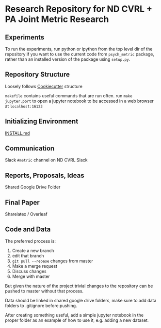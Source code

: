 # Research Repository for ND CVRL + PA Joint Metric Research

## Experiments
To run the experiments, run python or ipython from the top level dir of the repository if you want to use the current code from `psych_metric` package, rather than an installed version of the package using `setup.py`.

## Repository Structure

Loosely follows [Cookiecutter](https://drivendata.github.io/cookiecutter-data-science/) structure

`makefile` contains useful commands that are run often. run `make jupyter.port` to open a jupyter notebook to be accessed in a web browser at `localhost:16123`

## Initializing Environment

[INSTALL.md](INSTALL.md)

## Communication

Slack `#metric` channel on ND CVRL Slack


## Reports, Proposals, Ideas

Shared Google Drive Folder

## Final Paper

Sharelatex / Overleaf

## Code and Data

The preferred process is:
1. Create a new branch
2. edit that branch
3. `git pull --rebase` changes from master
4. Make a merge request
5. Discuss changes
6. Merge with master

But given the nature of the project trivial changes to the repository can be pushed to master without that process.

Data should be linked in shared google drive folders, make sure to add data folders to .gitignore before pushing.

After creating something useful, add a simple jupyter notebook in the proper folder as an example of how to use it, e.g. adding a new dataset.
